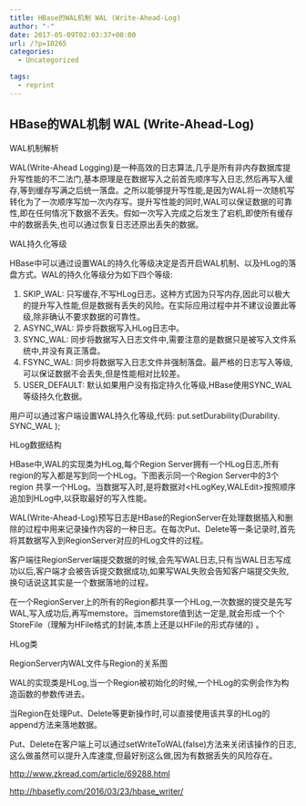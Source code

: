 ```yaml
---
title: HBase的WAL机制 WAL (Write-Ahead-Log)
author: "-"
date: 2017-05-09T02:03:37+00:00
url: /?p=10265
categories:
  - Uncategorized

tags:
  - reprint
---
```

## HBase的WAL机制 WAL (Write-Ahead-Log)
WAL机制解析

WAL(Write-Ahead Logging)是一种高效的日志算法,几乎是所有非内存数据库提升写性能的不二法门,基本原理是在数据写入之前首先顺序写入日志,然后再写入缓存,等到缓存写满之后统一落盘。之所以能够提升写性能,是因为WAL将一次随机写转化为了一次顺序写加一次内存写。提升写性能的同时,WAL可以保证数据的可靠性,即在任何情况下数据不丢失。假如一次写入完成之后发生了宕机,即使所有缓存中的数据丢失,也可以通过恢复日志还原出丢失的数据。

WAL持久化等级

HBase中可以通过设置WAL的持久化等级决定是否开启WAL机制、以及HLog的落盘方式。WAL的持久化等级分为如下四个等级: 

1. SKIP_WAL: 只写缓存,不写HLog日志。这种方式因为只写内存,因此可以极大的提升写入性能,但是数据有丢失的风险。在实际应用过程中并不建议设置此等级,除非确认不要求数据的可靠性。 
2. ASYNC_WAL: 异步将数据写入HLog日志中。
3. SYNC_WAL: 同步将数据写入日志文件中,需要注意的是数据只是被写入文件系统中,并没有真正落盘。
4. FSYNC_WAL: 同步将数据写入日志文件并强制落盘。最严格的日志写入等级,可以保证数据不会丢失,但是性能相对比较差。
5. USER_DEFAULT: 默认如果用户没有指定持久化等级,HBase使用SYNC_WAL等级持久化数据。

用户可以通过客户端设置WAL持久化等级,代码: put.setDurability(Durability. SYNC_WAL );

HLog数据结构

HBase中,WAL的实现类为HLog,每个Region Server拥有一个HLog日志,所有region的写入都是写到同一个HLog。下图表示同一个Region Server中的3个 region 共享一个HLog。当数据写入时,是将数据对<HLogKey,WALEdit>按照顺序追加到HLog中,以获取最好的写入性能。

WAL(Write-Ahead-Log)预写日志是HBase的RegionServer在处理数据插入和删除的过程中用来记录操作内容的一种日志。在每次Put、Delete等一条记录时,首先将其数据写入到RegionServer对应的HLog文件的过程。

客户端往RegionServer端提交数据的时候,会先写WAL日志,只有当WAL日志写成功以后,客户端才会被告诉提交数据成功,如果写WAL失败会告知客户端提交失败,换句话说这其实是一个数据落地的过程。
  
在一个RegionServer上的所有的Region都共享一个HLog,一次数据的提交是先写WAL,写入成功后,再写memstore。当memstore值到达一定是,就会形成一个个StoreFile（理解为HFile格式的封装,本质上还是以HFile的形式存储的) 。

HLog类

RegionServer内WAL文件与Region的关系图
  
WAL的实现类是HLog,当一个Region被初始化的时候,一个HLog的实例会作为构造函数的参数传进去。
  
当Region在处理Put、Delete等更新操作时,可以直接使用该共享的HLog的append方法来落地数据。
  
Put、Delete在客户端上可以通过setWriteToWAL(false)方法来关闭该操作的日志,这么做虽然可以提升入库速度,但最好别这么做,因为有数据丢失的风险存在。

http://www.zkread.com/article/69288.html

http://hbasefly.com/2016/03/23/hbase_writer/